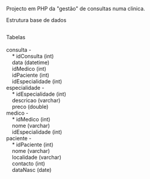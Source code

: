 Projecto em PHP da "gestão" de consultas numa clinica.

Estrutura base de dados 
##
Tabelas <br/><br/>
consulta - <br/>
&nbsp; &nbsp; * idConsulta (int) <br/>
&nbsp; &nbsp; data (datetime) <br/>
&nbsp; &nbsp; idMedico (int) <br/>
&nbsp; &nbsp; idPaciente (int) <br/>
&nbsp; &nbsp; idEspecialidade (int) <br/>
especialidade - <br/>
&nbsp; &nbsp; * idEspecialidade (int) <br/>
&nbsp; &nbsp; descricao (varchar) <br/>
&nbsp; &nbsp; preco (double) <br/>
medico - <br/>
&nbsp; &nbsp; * idMedico (int) <br/>
&nbsp; &nbsp; nome (varchar) <br/>
&nbsp; &nbsp; idEspecialidade (int) <br/>
paciente - <br/>
&nbsp; &nbsp; * idPaciente (int) <br/>
&nbsp; &nbsp; nome (varchar) <br/>
&nbsp; &nbsp; localidade (varchar) <br/>
&nbsp; &nbsp; contacto (int) <br/>
&nbsp; &nbsp; dataNasc (date) <br/>
